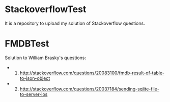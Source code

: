 StackoverflowTest
=================

It is a repository to upload my solution of Stackoverflow questions.

FMDBTest
========
Solution to William Brasky's questions:
- 1. http://stackoverflow.com/questions/20083100/fmdb-result-of-table-to-json-object
- 2. http://stackoverflow.com/questions/20037184/sending-sqlite-file-to-server-ios
